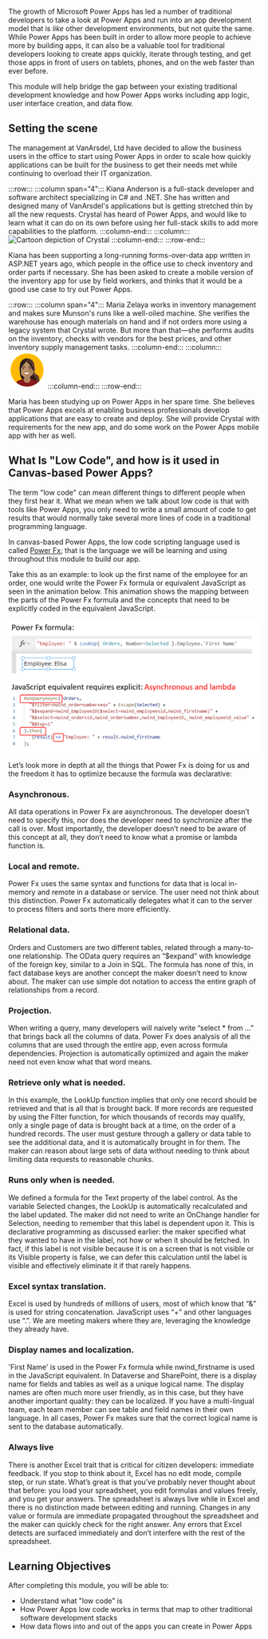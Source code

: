 The growth of Microsoft Power Apps has led a number of traditional developers to take a look at Power Apps and run into an app development model that is _like_ other development environments, but not quite the same. While Power Apps has been built in order to allow more people to achieve more by building apps, it can also be a valuable tool for traditional developers looking to create apps quickly, iterate through testing, and get those apps in front of users on tablets, phones, and on the web faster than ever before.

This module will help bridge the gap between your existing traditional development knowledge and how Power Apps works including app logic, user interface creation, and data flow.

## Setting the scene

The management at VanArsdel, Ltd have decided to allow the business users in the office to start using Power Apps in order to scale how quickly applications can be built for the business to get their needs met while continuing to overload their IT organization.

:::row:::
  :::column span="4":::
    Kiana Anderson is a full-stack developer and software architect specializing in C# and .NET. She has written and designed many of VanArsdel's applications but is getting stretched thin by all the new requests. Crystal has heard of Power Apps, and would like to learn what it can do on its own before using her full-stack skills to add more capabilities to the platform.
  :::column-end:::
  :::column:::
    ![Cartoon depiction of Crystal](../../../shared/media/crystal.png)
  :::column-end:::
:::row-end:::

Kiana has been supporting a long-running forms-over-data app written in ASP.NET years ago, which people in the office use to check inventory and order parts if necessary. She has been asked to create a mobile version of the inventory app for use by field workers, and thinks that it would be a good use case to try out Power Apps.

:::row:::
  :::column span="4":::
    Maria Zelaya works in inventory management and makes sure Munson's runs like a well-oiled machine. She verifies the warehouse has enough materials on hand and if not orders more using a legacy system that Crystal wrote. But more than that—she performs audits on the inventory, checks with vendors for the best prices, and other inventory supply management tasks.
  :::column-end:::
  :::column:::
    ![Cartoon depiction of Maria](../../shared/media/maria.png)
  :::column-end:::
:::row-end:::

Maria has been studying up on Power Apps in her spare time. She believes that Power Apps excels at enabling business professionals develop applications that are easy to create and deploy. She will provide Crystal with requirements for the new app, and do some work on the Power Apps mobile app with her as well.

## What Is "Low Code", and how is it used in Canvas-based Power Apps?

The term "low code" can mean different things to different people when they first hear it. What we mean when we talk about low code is that with tools like Power Apps, you only need to write a small amount of code to get results that would normally take several more lines of code in a traditional programming language.

In canvas-based Power Apps, the low code scripting language used is called [Power Fx](https://docs.microsoft.com/en-us/power-platform/power-fx/overview); that is the language we will be learning and using throughout this module to build our app.

Take this as an example: to look up the first name of the employee for an order, one would write the Power Fx formula or equivalent JavaScript as seen in the animation below. This animation shows the mapping between the parts of the Power Fx formula and the concepts that need to be explicitly coded in the equivalent JavaScript.

![Power Fx and JavaScript comparison](../media/powerfx-vs-js-example.gif)

Let’s look more in depth at all the things that Power Fx is doing for us and the freedom it has to optimize because the formula was declarative:

### Asynchronous.

All data operations in Power Fx are asynchronous. The developer doesn’t need to specify this, nor does the developer need to synchronize after the call is over. Most importantly, the developer doesn’t need to be aware of this concept at all, they don’t need to know what a promise or lambda function is.

### Local and remote.

Power Fx uses the same syntax and functions for data that is local in-memory and remote in a database or service. The user need not think about this distinction. Power Fx automatically delegates what it can to the server to process filters and sorts there more efficiently.

### Relational data.

Orders and Customers are two different tables, related through a many-to-one relationship. The OData query requires an “$expand” with knowledge of the foreign key, similar to a Join in SQL. The formula has none of this, in fact database keys are another concept the maker doesn’t need to know about. The maker can use simple dot notation to access the entire graph of relationships from a record.

### Projection.

When writing a query, many developers will naively write “select * from …” that brings back all the columns of data. Power Fx does analysis of all the columns that are used through the entire app, even across formula dependencies. Projection is automatically optimized and again the maker need not even know what that word means.

### Retrieve only what is needed.

In this example, the LookUp function implies that only one record should be retrieved and that is all that is brought back. If more records are requested by using the Filter function, for which thousands of records may qualify, only a single page of data is brought back at a time, on the order of a hundred records. The user must gesture through a gallery or data table to see the additional data, and it is automatically brought in for them. The maker can reason about large sets of data without needing to think about limiting data requests to reasonable chunks.

### Runs only when is needed.

We defined a formula for the Text property of the label control. As the variable Selected changes, the LookUp is automatically recalculated and the label updated. The maker did not need to write an OnChange handler for Selection, needing to remember that this label is dependent upon it. This is declarative programming as discussed earlier: the maker specified what they wanted to have in the label, not how or when it should be fetched. In fact, if this label is not visible because it is on a screen that is not visible or its Visible property is false, we can defer this calculation until the label is visible and effectively eliminate it if that rarely happens.

### Excel syntax translation.

Excel is used by hundreds of millions of users, most of which know that “&” is used for string concatenation. JavaScript uses “+” and other languages use “.”. We are meeting makers where they are, leveraging the knowledge they already have.

### Display names and localization.

'First Name' is used in the Power Fx formula while nwind_firstname is used in the JavaScript equivalent. In Dataverse and SharePoint, there is a display name for fields and tables as well as a unique logical name. The display names are often much more user friendly, as in this case, but they have another important quality: they can be localized. If you have a multi-lingual team, each team member can see table and field names in their own language. In all cases, Power Fx makes sure that the correct logical name is sent to the database automatically.

### Always live

There is another Excel trait that is critical for citizen developers: immediate feedback. If you stop to think about it, Excel has no edit mode, compile step, or run state. What’s great is that you’ve probably never thought about that before: you load your spreadsheet, you edit formulas and values freely, and you get your answers. The spreadsheet is always live while in Excel and there is no distinction made between editing and running. Changes in any value or formula are immediate propagated throughout the spreadsheet and the maker can quickly check for the right answer. Any errors that Excel detects are surfaced immediately and don’t interfere with the rest of the spreadsheet.

## Learning Objectives

After completing this module, you will be able to:

* Understand what "low code" is
* How Power Apps low code works in terms that map to other traditional software development stacks 
* How data flows into and out of the apps you can create in Power Apps